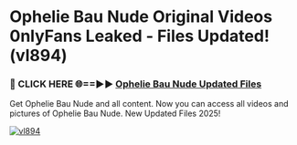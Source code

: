 # Ophelie Bau Nude Original Videos 0nlyFans Leaked - Files Updated! (vl894)

<h3>🔴 CLICK HERE 🌐==►► <a href="https://tinyurl.com/yc6ubb5a" rel="nofollow">Ophelie Bau Nude Updated Files</a></h3>

Get Ophelie Bau Nude and all content. Now you can access all videos and pictures of Ophelie Bau Nude. New Updated Files 2025!

[![vl894](https://i.imgur.com/7eu0CRL.gif)](https://tinyurl.com/yc6ubb5a)
